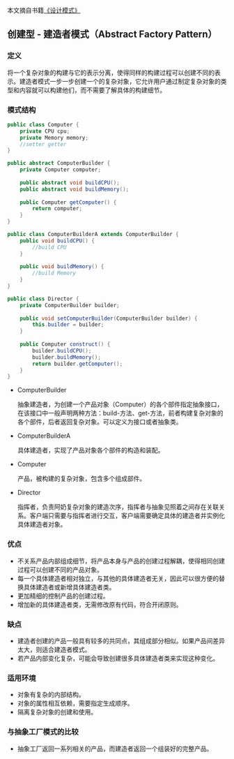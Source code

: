 本文摘自书籍[《设计模式》](https://www.amazon.cn/dp/B005XUK0DE/ref=sr_1_1?s=books&ie=UTF8&qid=1525848051&sr=1-1&keywords=%E8%AE%BE%E8%AE%A1%E6%A8%A1%E5%BC%8F+%E5%88%98%E4%BC%9F)

## 创建型 - 建造者模式（Abstract Factory Pattern）

### 定义

将一个复杂对象的构建与它的表示分离，使得同样的构建过程可以创建不同的表示。建造者模式一步一步创建一个的复杂对象，它允许用户通过制定复杂对象的类型和内容就可以构建他们，而不需要了解具体的构建细节。

### 模式结构

```java
public class Computer {
    private CPU cpu;
    private Memory memory;
    //setter getter
}

public abstract ComputerBuilder {
    private Computer computer;
    
    public abstract void buildCPU();
    public abstract void buildMemory();
    
    public Computer getComputer() {
        return computer;
    }
} 

public class ComputerBuilderA extends ComputerBuilder {
    public void buildCPU() {
        //build CPU
    }
    
    public void buildMemory() {
        //build Memory
    }
} 

public class Director {
    private ComputerBuilder builder;
    
    public void setComputerBuilder(ComputerBuilder builder) {
        this.builder = builder;
    }
    
    public Computer construct() {
        builder.buildCPU();
        builder.buildMemory();
        return builder.getComputer();
    }
}
```

- ComputerBuilder  

  抽象建造者，为创建一个产品对象（Computer）的各个部件指定抽象接口，在该接口中一般声明两种方法：build-方法、get-方法，前者构建复杂对象的各个部件，后者返回复杂对象。可以定义为接口或者抽象类。

- ComputerBuilderA  

  具体建造者，实现了产品对象各个部件的构造和装配。

- Computer  

  产品，被构建的复杂对象，包含多个组成部件。

- Director  

  指挥者，负责阿奶复杂对象的建造次序，指挥者与抽象见照着之间存在关联关系。客户端只需要与指挥者进行交互，客户端需要确定具体的建造者并实例化具体建造者对象。

### 优点

- 不关系产品内部组成细节，将产品本身与产品的创建过程解耦，使得相同创建过程可以创建不同的产品对象。
- 每一个具体建造者相对独立，与其他的具体建造者无关，因此可以很方便的替换具体建造者或新增具体建造者类。
- 更加精细的控制产品的创建过程。
- 增加新的具体建造者类，无需修改原有代码，符合开闭原则。

### 缺点

- 建造者创建的产品一般具有较多的共同点，其组成部分相似。如果产品间差异太大，则适合建造者模式。
- 若产品内部变化复杂，可能会导致创建很多具体建造者类来实现这种变化。

### 适用环境

- 对象有复杂的内部结构。
- 对象的属性相互依赖，需要指定生成顺序。
- 隔离复杂对象的创建和使用。

### 与抽象工厂模式的比较

- 抽象工厂返回一系列相关的产品，而建造者返回一个组装好的完整产品。